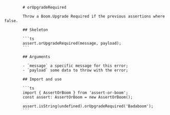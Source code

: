             # orUpgradeRequired

            Throw a Boom.Upgrade Required if the previous assertions where false.

            ## Skeleton

            ```ts
            assert.orUpgradeRequired(message, payload);
            ```

            ## Arguments

            - `message` a specific message for this error;
            - `payload` some data to throw with the error;

            ## Import and use

            ```ts
            import { AssertOrBoom } from 'assert-or-boom';
            const assert: AssertOrBoom = new AssertOrBoom();

            assert.isString(undefined).orUpgradeRequired('Badaboom');
            ```
